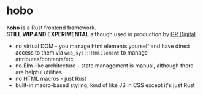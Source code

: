 # hobo

**hobo** is a Rust frontend framework.    
**STILL WIP AND EXPERIMENTAL** although used in production by [GR Digital](https://grdigital.co.uk/).

* no virtual DOM - you manage html elements yourself and have direct access to them via `web_sys::HtmlElement` to manage attributes/contents/etc
* no Elm-like architecture - state management is manual, although there are helpful utilities
* no HTML macros - just Rust
* built-in macro-based styling, kind of like JS in CSS except it's just Rust
